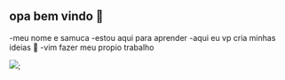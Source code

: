 ## opa bem vindo 🎦

-meu nome e samuca
-estou aqui para aprender
-aqui eu vp cria minhas ideias 🍋
-vim fazer meu propio trabalho 


![](https://tenor.com/bmrasvphRgS.gif);
